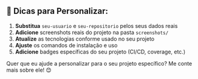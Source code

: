 
## 📌 Dicas para Personalizar:

1. **Substitua** `seu-usuario` e `seu-repositorio` pelos seus dados reais
2. **Adicione** screenshots reais do projeto na pasta `screenshots/`
3. **Atualize** as tecnologias conforme usado no seu projeto
4. **Ajuste** os comandos de instalação e uso
5. **Adicione** badges específicas do seu projeto (CI/CD, coverage, etc.)

Quer que eu ajude a personalizar para o seu projeto específico? Me conte mais sobre ele! 😊